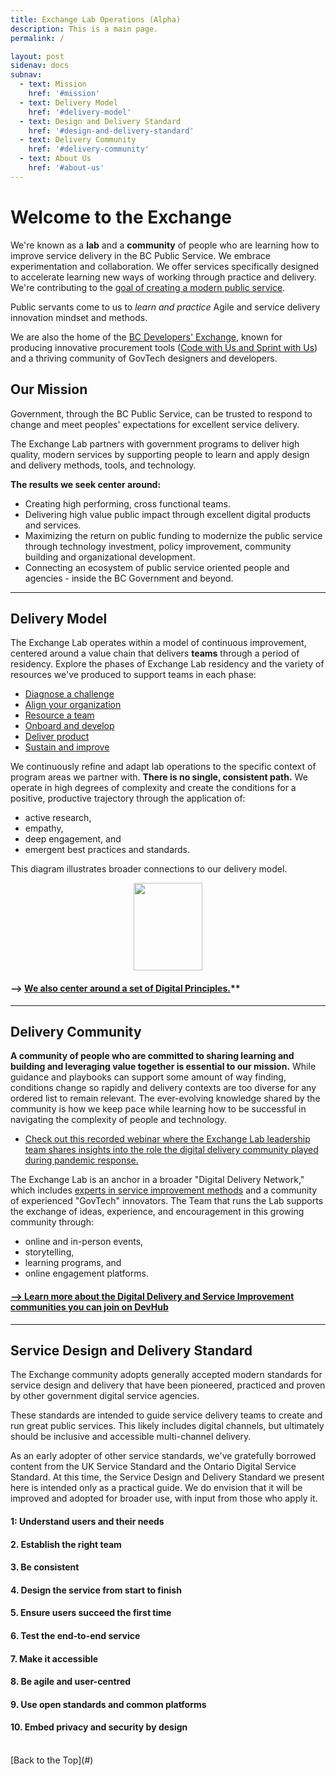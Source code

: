 ```yaml
---
title: Exchange Lab Operations (Alpha)
description: This is a main page.
permalink: /

layout: post
sidenav: docs
subnav:
  - text: Mission
    href: '#mission'
  - text: Delivery Model
    href: '#delivery-model'
  - text: Design and Delivery Standard
    href: '#design-and-delivery-standard'
  - text: Delivery Community
    href: '#delivery-community'
  - text: About Us
    href: '#about-us'
---
```

# Welcome to the Exchange

We're known as a **lab** and a **community** of people who are learning how to improve service delivery in the BC Public Service. We embrace experimentation and collaboration. We offer services specifically designed to accelerate learning new ways of working through practice and delivery. We're contributing to the [goal of creating a modern public service](http://whereideaswork.gov.bc.ca/modern/).

Public servants come to us to *learn and practice* Agile and service delivery innovation mindset and methods.

We are also the home of the [BC Developers' Exchange](https://bcdevexchange.org/), known for producing innovative procurement tools ([Code with Us and Sprint with Us](https://digital.gov.bc.ca/marketplace)) and a thriving community of GovTech designers and developers.

## Our Mission
Government, through the BC Public Service, can be trusted to respond to change and meet peoples' expectations for excellent service delivery.

The Exchange Lab partners with government programs to deliver high quality, modern services by supporting people to learn and apply design and delivery methods, tools, and technology.

**The results we seek center around:**
- Creating high performing, cross functional teams.
- Delivering high value public impact through excellent digital products and services.
- Maximizing the return on public funding to modernize the public service through technology investment, policy improvement, community building and organizational development.
- Connecting an ecosystem of public service oriented people and agencies - inside the BC Government and beyond.

<hr>

## Delivery Model

The Exchange Lab operates within a model of continuous improvement, centered around a value chain that delivers **teams** through a period of residency. Explore the phases of Exchange Lab residency and the variety of resources we've produced to support teams in each phase:
- [Diagnose a challenge](/ExchangeLabOps/diagnose-a-challenge )
- [Align your organization](/ExchangeLabOps/align-your-org)
- [Resource a team](/ExchangeLabOps/resource-a-team)
- [Onboard and develop](/ExchangeLabOps/onboard-and-develop)
- [Deliver product](/ExchangeLabOps/delivery-a-product)
- [Sustain and improve](/ExchangeLabOps/sustain-and-improve)

We continuously refine and adapt lab operations to the specific context of program areas we partner with. **There is no single, consistent path.** We operate in high degrees of complexity and create the conditions for a positive, productive trajectory through the application of:
- active research,
- empathy,
- deep engagement, and
- emergent best practices and standards.

This diagram illustrates broader connections to our delivery model.

<img height="140" width="110" style="display: block; margin-left: auto; margin-right: auto;" src="assets/img/playbook-icon.png" alt="">
<!-- <img height="140" width="110" style="display: block; margin-left: auto; margin-right: auto;" src="CITZ-IMB-playbook/assets/img/playbook-icon.png" alt=""> -->

#### --> [We also center around a set of Digital Principles.](https://digital.gov.bc.ca/digital-principles/)**

<hr>

## Delivery Community

**A community of people who are committed to sharing learning and building and leveraging value together is essential to our mission.** While guidance and playbooks can support some amount of way finding, conditions change so rapidly and delivery contexts are too diverse for any ordered list to remain relevant. The ever-evolving knowledge shared by the community is how we keep pace while learning how to be successful in navigating the complexity of people and technology.

 - [Check out this recorded webinar where the Exchange Lab leadership team shares insights into the role the digital delivery community played during pandemic response.](https://youtu.be/DS7jbKE2fUc)

The Exchange Lab is an anchor in a broader "Digital Delivery Network," which includes [experts in service improvement methods](https://www.eventbrite.ca/e/experts-in-residence-tickets-109220948798) and a community of experienced "GovTech" innovators. The Team that runs the Lab supports the exchange of ideas, experience, and encouragement in this growing community through:
- online and in-person events,
- storytelling,
- learning programs, and
- online engagement platforms.

#### [--> Learn more about the Digital Delivery and Service Improvement communities you can join on DevHub](https://developer.gov.bc.ca/Community-and-Events/BC-Gov-Development-Community-Events)
<hr>

## Service Design and Delivery Standard

The Exchange community adopts generally accepted modern standards for service design and delivery that have been pioneered, practiced and proven by other government digital service agencies.

These standards are intended to guide service delivery teams to create and run great public services. This likely includes digital channels, but ultimately  should be inclusive and accessible multi-channel delivery.

As an early adopter of other service standards, we've gratefully borrowed content from the UK Service Standard and the Ontario Digital Service Standard. At this time, the Service Design and Delivery Standard we present here is intended only as a practical guide. We do envision that it will be improved and adopted for broader use, with input from those who apply it.

#### 1: Understand users and their needs
#### 2. Establish the right team
#### 3. Be consistent
#### 4. Design the service from start to finish
#### 5. Ensure users succeed the first time
#### 6. Test the end-to-end service
#### 7. Make it accessible
#### 8. Be agile and user-centred
#### 9. Use open standards and common platforms
#### 10. Embed privacy and security by design

<br/>
[Back to the Top](#)
